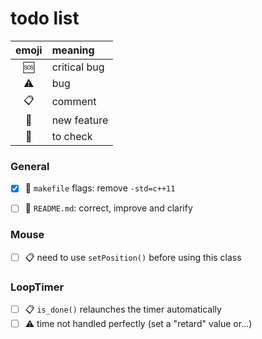 # todo list

| emoji       | meaning      |
| :---------: | :----------- |
| :sos:       | critical bug |
| :warning:   | bug          |
| :clipboard: | comment      |
| :tada:      | new feature  |
| :eyes:      | to check     |

### General
- [x] :eyes: `makefile` flags: remove `-std=c++11`
- [ ] :tada: `README.md`: correct, improve and clarify


### Mouse
- [ ] :clipboard: need to use `setPosition()` before using this class

### LoopTimer 
- [ ] :clipboard: `is_done()` relaunches the timer automatically
- [ ] :warning: time not handled perfectly (set a "retard" value or...)